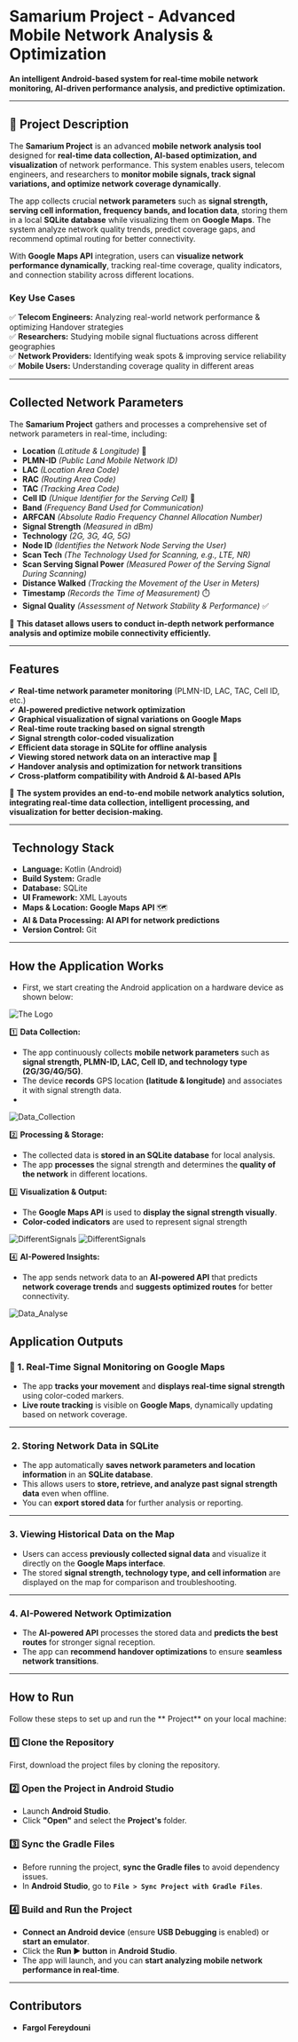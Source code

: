 # Samarium Project - Advanced Mobile Network Analysis & Optimization

**An intelligent Android-based system for real-time mobile network monitoring, AI-driven performance analysis, and predictive optimization.**

---

## 📖 Project Description

The **Samarium Project** is an advanced **mobile network analysis tool** designed for **real-time data collection, AI-based optimization, and visualization** of network performance. This system enables users, telecom engineers, and researchers to **monitor mobile signals, track signal variations, and optimize network coverage dynamically**.

The app collects crucial **network parameters** such as **signal strength, serving cell information, frequency bands, and location data**, storing them in a local **SQLite database** while visualizing them on **Google Maps**. The system analyze network quality trends, predict coverage gaps, and recommend optimal routing for better connectivity.

With **Google Maps API** integration, users can **visualize network performance dynamically**, tracking real-time coverage, quality indicators, and connection stability across different locations.

### Key Use Cases
✅ **Telecom Engineers:** Analyzing real-world network performance & optimizing Handover strategies  
✅ **Researchers:** Studying mobile signal fluctuations across different geographies  
✅ **Network Providers:** Identifying weak spots & improving service reliability  
✅ **Mobile Users:** Understanding coverage quality in different areas

---

## Collected Network Parameters

The **Samarium Project** gathers and processes a comprehensive set of network parameters in real-time, including:

- **Location** *(Latitude & Longitude)*   📍
- **PLMN-ID** *(Public Land Mobile Network ID)*
- **LAC** *(Location Area Code)*
- **RAC** *(Routing Area Code)*
- **TAC** *(Tracking Area Code)*
- **Cell ID** *(Unique Identifier for the Serving Cell)* 📍
- **Band** *(Frequency Band Used for Communication)*
- **ARFCAN** *(Absolute Radio Frequency Channel Allocation Number)*
- **Signal Strength** *(Measured in dBm)*
- **Technology** *(2G, 3G, 4G, 5G)*
- **Node ID** *(Identifies the Network Node Serving the User)*
- **Scan Tech** *(The Technology Used for Scanning, e.g., LTE, NR)*
- **Scan Serving Signal Power** *(Measured Power of the Serving Signal During Scanning)*
- **Distance Walked** *(Tracking the Movement of the User in Meters)*
- **Timestamp** *(Records the Time of Measurement)* ⏱️
- **Signal Quality** *(Assessment of Network Stability & Performance)* ✅

📌 **This dataset allows users to conduct in-depth network performance analysis and optimize mobile connectivity efficiently.**

---

## Features

✔ **Real-time network parameter monitoring** (PLMN-ID, LAC, TAC, Cell ID, etc.)  
✔ **AI-powered predictive network optimization**  
✔ **Graphical visualization of signal variations on Google Maps**  
✔ **Real-time route tracking based on signal strength**  
✔ **Signal strength color-coded visualization**  
✔ **Efficient data storage in SQLite for offline analysis**  
✔ **Viewing stored network data on an interactive map** 📍  
✔ **Handover analysis and optimization for network transitions**  
✔ **Cross-platform compatibility with Android & AI-based APIs**

📌 **The system provides an end-to-end mobile network analytics solution, integrating real-time data collection, intelligent processing, and visualization for better decision-making.**

---

## ️ Technology Stack

- **Language:** Kotlin (Android)
- **Build System:** Gradle
- **Database:** SQLite
- **UI Framework:** XML Layouts
- **Maps & Location:** **Google Maps API** 🗺️
- **AI & Data Processing:** **AI API for network predictions**
- **Version Control:** Git

---

##  How the Application Works

- First, we start creating the Android application on a hardware device as shown below:

![The Logo](images/Logo.png)






1️⃣ **Data Collection:**
- The app continuously collects **mobile network parameters** such as **signal strength, PLMN-ID, LAC, Cell ID, and technology type (2G/3G/4G/5G)**.
- The device **records** GPS location **(latitude & longitude)** and associates it with signal strength data.
-
![Data_Collection](images/Data_Collection.png)

2️⃣ **Processing & Storage:**
- The collected data is **stored in an SQLite database** for local analysis.
- The app **processes** the signal strength and determines the **quality of the network** in different locations.

3️⃣ **Visualization & Output:**
- The **Google Maps API** is used to **display the signal strength visually**.
- **Color-coded indicators** are used to represent signal strength

![DifferentSignals](images/Different_Qualities.png)
![DifferentSignals](images/Different_Qualities2.png)


4️⃣ **AI-Powered Insights:**
- The app sends network data to an **AI-powered API** that predicts **network coverage trends** and **suggests optimized routes** for better connectivity.

![Data_Analyse](images/Data_Analyse.png)

##  Application Outputs

### 📍 1. Real-Time Signal Monitoring on Google Maps
- The app **tracks your movement** and **displays real-time signal strength** using color-coded markers.
- **Live route tracking** is visible on **Google Maps**, dynamically updating based on network coverage.

---

### ️ 2. Storing Network Data in SQLite
- The app automatically **saves network parameters and location information** in an **SQLite database**.
- This allows users to **store, retrieve, and analyze past signal strength data** even when offline.
- You can **export stored data** for further analysis or reporting.

---

###  3. Viewing Historical Data on the Map
- Users can access **previously collected signal data** and visualize it directly on the **Google Maps interface**.
- The stored **signal strength, technology type, and cell information** are displayed on the map for comparison and troubleshooting.

---

###  4. AI-Powered Network Optimization
- The **AI-powered API** processes the stored data and **predicts the best routes** for stronger signal reception.
- The app can **recommend handover optimizations** to ensure **seamless network transitions**.

---


##  How to Run

Follow these steps to set up and run the ** Project** on your local machine:

### 1️⃣ Clone the Repository
First, download the project files by cloning the repository.

### 2️⃣ Open the Project in Android Studio
- Launch **Android Studio**.
- Click **"Open"** and select the **Project's** folder.



### 3️⃣ Sync the Gradle Files
- Before running the project, **sync the Gradle files** to avoid dependency issues.
- In **Android Studio**, go to **`File > Sync Project with Gradle Files`**.


### 4️⃣  Build and Run the Project
- **Connect an Android device** (ensure **USB Debugging** is enabled) or **start an emulator**.
- Click the **Run ▶️ button** in **Android Studio**.
- The app will launch, and you can **start analyzing mobile network performance in real-time**.

---


##  Contributors

- **Fargol Fereydouni**  
 
  